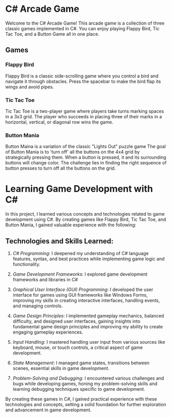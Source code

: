 # C# Arcade Game

Welcome to the C# Arcade Game! This arcade game is a collection of three classic games implemented in C#. You can enjoy playing Flappy Bird, Tic Tac Toe, and a Button Game all in one place.


## Games

### Flappy Bird

Flappy Bird is a classic side-scrolling game where you control a bird and navigate it through obstacles. Press the spacebar to make the bird flap its wings and avoid pipes.

### Tic Tac Toe

Tic Tac Toe is a two-player game where players take turns marking spaces in a 3x3 grid. The player who succeeds in placing three of their marks in a horizontal, vertical, or diagonal row wins the game.

### Button Mania

Button Maina is a variation of the classic "Lights Out" puzzle game
The goal of Button Mania is to 'turn off' all the buttons on the 4x4 grid by strategically pressing them. When a button is pressed, it and its surrounding buttons will change color. The challenge lies in finding the right sequence of button presses to turn off all the buttons on the grid.

# Learning Game Development with C#

In this project, I learned various concepts and technologies related to game development using C#. By creating games like Flappy Bird, Tic Tac Toe, and Button Mania, I gained valuable experience with the following:

## Technologies and Skills Learned:

1. *C# Programming*: I deepened my understanding of C# language features, syntax, and best practices while implementing game logic and functionality.

2. *Game Development Frameworks*: I explored game development frameworks and libraries in C#

3. *Graphical User Interface (GUI) Programming*: I developed the user interface for games using GUI frameworks like Windows Forms, improving my skills in creating interactive interfaces, handling events, and managing controls.

4. *Game Design Principles*: I implemented gameplay mechanics, balanced difficulty, and designed user interfaces, gaining insights into fundamental game design principles and improving my ability to create engaging gameplay experiences.

5. *Input Handling*: I mastered handling user input from various sources like keyboard, mouse, or touch controls, a critical aspect of game development.

6. *State Management*: I managed game states, transitions between scenes, essential skills in game development.

7. *Problem-Solving and Debugging*: I encountered various challenges and bugs while developing games, honing my problem-solving skills and learning debugging techniques specific to game development.

By creating these games in C#, I gained practical experience with these technologies and concepts, setting a solid foundation for further exploration and advancement in game development.
